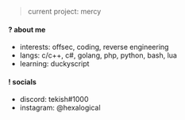 > current project: mercy

#### ? about me
- interests: offsec, coding, reverse engineering
- langs: c/c++, c#, golang, php, python, bash, lua
- learning: duckyscript

#### ! socials
- discord: tekish#1000
- instagram: @hexalogical
